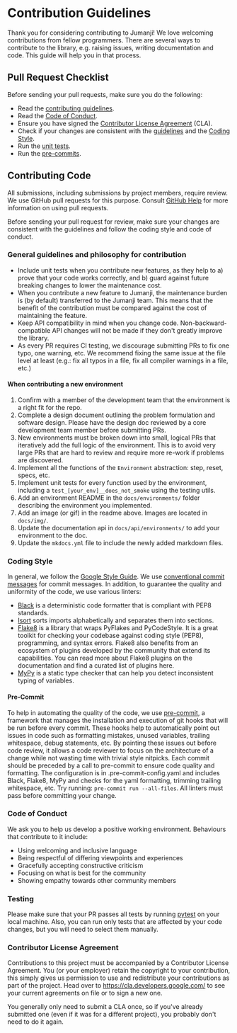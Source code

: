 # Contribution Guidelines

Thank you for considering contributing to Jumanji! We love welcoming contributions from fellow programmers. There are several ways to contribute to the library, e.g. raising issues, writing documentation and code. This guide will help you in that process.

## Pull Request Checklist

Before sending your pull requests, make sure you do the following:
- Read the [contributing guidelines](#Contributing-Code).
- Read the [Code of Conduct](#Code-of-Conduct).
- Ensure you have signed the [Contributor License Agreement](#Contributor-License-Agreement) (CLA).
- Check if your changes are consistent with the [guidelines](#General-guidelines-and-philosophy-for-contribution) and the [Coding Style](#Coding-Style).
- Run the [unit tests](#Testing).
- Run the [pre-commits](#Pre-Commit).

## Contributing Code

All submissions, including submissions by project members, require review.
We use GitHub pull requests for this purpose.
Consult [GitHub Help](https://docs.github.com/en/pull-requests/collaborating-with-pull-requests/proposing-changes-to-your-work-with-pull-requests/about-pull-requests)
for more information on using pull requests.

Before sending your pull request for review, make sure your changes are consistent with the guidelines and follow the coding style and code of conduct.

### General guidelines and philosophy for contribution
- Include unit tests when you contribute new features, as they help to a) prove that your code works correctly, and b) guard against future breaking changes to lower the maintenance cost.
- When you contribute a new feature to Jumanji, the maintenance burden is (by default) transferred to the Jumanji team. This means that the benefit of the contribution must be compared against the cost of maintaining the feature.
- Keep API compatibility in mind when you change code. Non-backward-compatible API changes will not be made if they don't greatly improve the library.
- As every PR requires CI testing, we discourage submitting PRs to fix one typo, one warning, etc. We recommend fixing the same issue at the file level at least (e.g.: fix all typos in a file, fix all compiler warnings in a file, etc.)

#### When contributing a new environment

1. Confirm with a member of the development team that the environment is a right fit for the repo.
2. Complete a design document outlining the problem formulation and software design. Please have the design doc reviewed by a core development team member before submitting PRs.
3. New environments must be broken down into small, logical PRs that iteratively add the full logic of the environment. This is to avoid very large PRs that are hard to review and require more re-work if problems are discovered.
4. Implement all the functions of the `Environment` abstraction: step, reset, specs, etc.
5. Implement unit tests for every function used by the environment, including a `test_[your_env]__does_not_smoke` using the testing utils.
6. Add an environment README in the `docs/environments/` folder describing the environment you implemented.
7. Add an image (or gif) in the readme above. Images are located in `docs/img/`.
8. Update the documentation api in `docs/api/environments/` to add your environment to the doc.
9. Update the `mkdocs.yml` file to include the newly added markdown files.


### Coding Style
In general, we follow the [Google Style Guide](https://google.github.io/styleguide/pyguide.html).
We use [conventional commit messages](https://www.conventionalcommits.org/en/v1.0.0/) for commit messages.
In addition, to guarantee the quality and uniformity of the code, we use various linters:

- [Black](https://black.readthedocs.io/en/stable/#) is a deterministic code formatter that is compliant with PEP8 standards.
- [Isort](https://pycqa.github.io/isort/) sorts imports alphabetically and separates them into sections.
- [Flake8](https://flake8.pycqa.org/en/latest/) is a library that wraps PyFlakes and PyCodeStyle. It is a great toolkit for checking your codebase against coding style (PEP8), programming, and syntax errors. Flake8 also benefits from an ecosystem of plugins developed by the community that extend its capabilities. You can read more about Flake8 plugins on the documentation and find a curated list of plugins here.
- [MyPy](https://mypy.readthedocs.io/en/stable/#) is a static type checker that can help you detect inconsistent typing of variables.


#### Pre-Commit
To help in automating the quality of the code, we use [pre-commit](https://pre-commit.com/), a framework that manages the installation and execution of git hooks that will be run before every commit. These hooks help to automatically point out issues in code such as formatting mistakes, unused variables, trailing whitespace, debug statements, etc. By pointing these issues out before code review, it allows a code reviewer to focus on the architecture of a change while not wasting time with trivial style nitpicks. Each commit should be preceded by a call to pre-commit to ensure code quality and formatting. The configuration is in .pre-commit-config.yaml and includes Black, Flake8, MyPy and checks for the yaml formatting, trimming trailing whitespace, etc.
Try running: `pre-commit run --all-files`. All linters must pass before committing your change.

### Code of Conduct
We ask you to help us develop a positive working environment. Behaviours that contribute to it include:

* Using welcoming and inclusive language
* Being respectful of differing viewpoints and experiences
* Gracefully accepting constructive criticism
* Focusing on what is best for the community
* Showing empathy towards other community members

### Testing
Please make sure that your PR passes all tests by running [pytest](https://docs.pytest.org/en/latest/) on your local machine.
Also, you can run only tests that are affected by your code changes, but you will need to select them manually.

### Contributor License Agreement
Contributions to this project must be accompanied by a Contributor License Agreement.
You (or your employer) retain the copyright to your contribution, this simply gives us permission to use and
redistribute your contributions as part of the project. Head over to https://cla.developers.google.com/ to
see your current agreements on file or to sign a new one.

You generally only need to submit a CLA once, so if you've already submitted one
(even if it was for a different project), you probably don't need to do it again.
